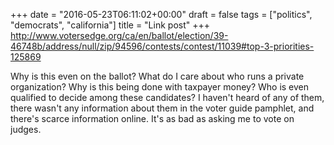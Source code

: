 +++
date = "2016-05-23T06:11:02+00:00"
draft = false
tags = ["politics", "democrats", "california"]
title = "Link post"
+++
http://www.votersedge.org/ca/en/ballot/election/39-46748b/address/null/zip/94596/contests/contest/11039#top-3-priorities-125869

Why is this even on the ballot? What do I care about who runs a private organization? Why is this being done with taxpayer money? Who is even qualified to decide among these candidates? I haven't heard of any of them, there wasn't any information about them in the voter guide pamphlet, and there's scarce information online. It's as bad as asking me to vote on judges.
